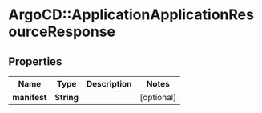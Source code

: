 # ArgoCD::ApplicationApplicationResourceResponse

## Properties
Name | Type | Description | Notes
------------ | ------------- | ------------- | -------------
**manifest** | **String** |  | [optional] 


